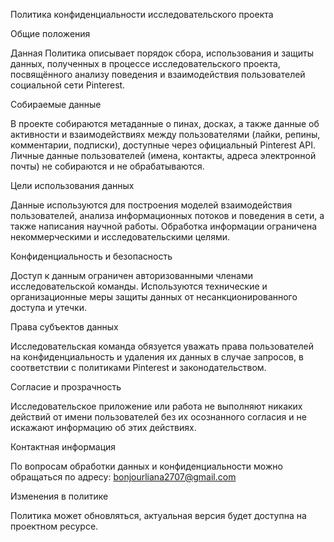 Политика конфиденциальности исследовательского проекта

Общие положения

Данная Политика описывает порядок сбора, использования и защиты данных, полученных в процессе исследовательского проекта, посвящённого анализу поведения и взаимодействия пользователей социальной сети Pinterest.

Собираемые данные

В проекте собираются метаданные о пинах, досках, а также данные об активности и взаимодействиях между пользователями (лайки, репины, комментарии, подписки), доступные через официальный Pinterest API. Личные данные пользователей (имена, контакты, адреса электронной почты) не собираются и не обрабатываются.

Цели использования данных

Данные используются для построения моделей взаимодействия пользователей, анализа информационных потоков и поведения в сети, а также написания научной работы. Обработка информации ограничена некоммерческими и исследовательскими целями.

Конфиденциальность и безопасность

Доступ к данным ограничен авторизованными членами исследовательской команды. Используются технические и организационные меры защиты данных от несанкционированного доступа и утечки.

Права субъектов данных

Исследовательская команда обязуется уважать права пользователей на конфиденциальность и удаления их данных в случае запросов, в соответствии с политиками Pinterest и законодательством.

Согласие и прозрачность

Исследовательское приложение или работа не выполняют никаких действий от имени пользователей без их осознанного согласия и не искажают информацию об этих действиях.

Контактная информация

По вопросам обработки данных и конфиденциальности можно обращаться по адресу: bonjourliana2707@gmail.com

Изменения в политике

Политика может обновляться, актуальная версия будет доступна на проектном ресурсе.
